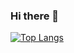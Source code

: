 ### Hi there 👋
 
 [![Top Langs](https://github-readme-stats.vercel.app/api/top-langs/?username=dubbbbb&layout=compact)](https://github.com/Dubbbbb/dubbbbb)
